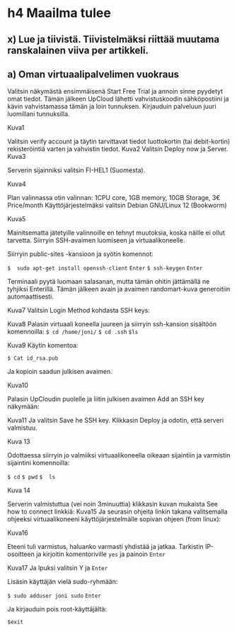 # h4 Maailma tulee

##	x) Lue ja tiivistä. Tiivistelmäksi riittää muutama ranskalainen viiva per artikkeli. 

##	a) Oman virtuaalipalvelimen vuokraus

Valitsin näkymästä ensimmäisenä Start Free Trial ja annoin sinne pyydetyt omat tiedot. Tämän jälkeen UpCloud lähetti vahvistuskoodin sähköpostiini ja kävin vahvistamassa tämän ja loin tunnuksen.
Kirjauduin palveluun juuri luomillani tunnuksilla.

Kuva1

Valitsin verify account ja täytin tarvittavat tiedot luottokortin (tai debit-kortin) rekisteröintiä varten ja vahvistin tiedot.
Kuva2
Valitsin Deploy now ja Server.
Kuva3

Serverin sijainniksi valitsin FI-HEL1 (Suomesta).

Kuva4

Plan valinnassa otin valinnan:
1CPU core, 1GB memory, 10GB Storage, 3€ Price/month
Käyttöjärjestelmäksi valitsin Debian GNU/Linux 12 (Bookworm)

Kuva5


Mainitsematta jätetyille valinnoille en tehnyt muutoksia, koska näille ei ollut tarvetta.
Siirryin SSH-avaimen luomiseen ja virtuaalikoneelle.

Siirryin public-sites -kansioon ja syötin komennot:

`$  sudo apt-get install openssh-client`
`Enter`
`$ ssh-keygen`
`Enter`

Terminaali pyytä luomaan salasanan, mutta tämän ohitin jättämällä ne tyhjiksi Enterillä.
Tämän jälkeen avain ja avaimen randomart-kuva generoitiin automaattisesti.

Kuva7 
Valitsin Login Method kohdasta SSH keys:

Kuva8
Palasin virtuaali koneella juureen ja siirryin ssh-kansion sisältöön komennoilla:
`$ cd /home/joni/`
`$ cd .ssh`
`$ls`

Kuva9
Käytin komentoa:

`$ Cat id_rsa.pub`

Ja kopioin saadun julkisen avaimen.

Kuva10

Palasin UpCloudin puolelle ja liitin julkisen avaimen Add an SSH key näkymään:

Kuva11
Ja valitsin Save he SSH key.
Klikkasin Deploy ja odotin, että serveri valmistuu.

Kuva 13

Odottaessa siirryin jo valmiiksi virtuaalikoneella oikeaan sijaintiin ja varmistin sijaintini komennoilla:

`$ cd`
`$ pwd`
`$  ls`

Kuva 14

Serverin valmistuttua (vei noin 3minuuttia) klikkasin kuvan mukaista See how to connect linkkiä:
Kuva15
Ja seurasin ohjeita linkin takana valitsemalla ohjeeksi virtuaalikoneeni käyttöjärjestelmälle sopivan ohjeen (from linux):

Kuva16

Eteeni tuli varmistus, haluanko varmasti yhdistää ja jatkaa. Tarkistin IP-osoitteen ja kirjoitin komentoriville `yes` ja painoin `Enter`

Kuva17
Ja lpuksi valitsin Y ja `Enter`

Lisäsin käyttäjän vielä sudo-ryhmään:

`$ sudo adduser joni sudo`
`Enter`

Ja kirjauduin pois root-käyttäjältä:

`$exit`


